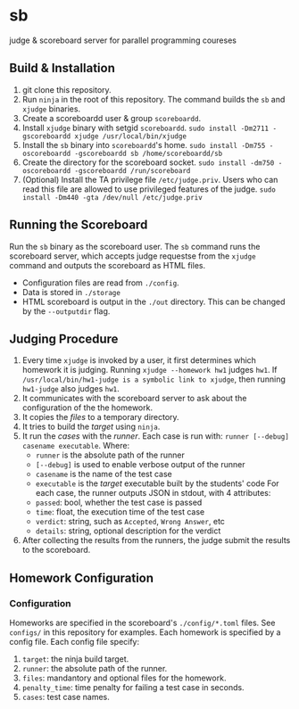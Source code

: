 # sb
judge &amp; scoreboard server for parallel programming coureses

## Build & Installation

1. git clone this repository.
2. Run `ninja` in the root of this repository. The command builds the `sb` and `xjudge` binaries.
3. Create a scoreboardd user & group `scoreboardd`.
4. Install `xjudge` binary with setgid `scoreboardd`. `sudo install -Dm2711 -gscoreboardd xjudge /usr/local/bin/xjudge`
5. Install the `sb` binary into `scoreboardd`'s home. `sudo install -Dm755 -oscoreboardd -gscoreboardd sb /home/scoreboardd/sb`
6. Create the directory for the scoreboard socket. `sudo install -dm750 -oscoreboardd -gscoreboardd /run/scoreboard`
7. (Optional) Install the TA privilege file `/etc/judge.priv`. Users who can read this file are allowed to use privileged features of the judge. `sudo install -Dm440 -gta /dev/null /etc/judge.priv`

## Running the Scoreboard

Run the `sb` binary as the scoreboard user. The `sb` command runs the scoreboard server, which accepts judge requestse from the `xjudge` command and outputs the scoreboard as HTML files.

* Configuration files are read from `./config`.
* Data is stored in `./storage`
* HTML scoreboard is output in the `./out` directory. This can be changed by the `--outputdir` flag.

## Judging Procedure

1. Every time `xjudge` is invoked by a user, it first determines which homework it is judging. Running `xjudge --homework hw1` judges `hw1`. If `/usr/local/bin/hw1-judge is a symbolic link to xjudge`, then running `hw1-judge` also judges `hw1`.
2. It communicates with the scoreboard server to ask about the configuration of the the homework.
3. It copies the *files* to a temporary directory.
4. It tries to build the *target* using `ninja`.
5. It run the *cases* with the *runner*. Each case is run with: `runner [--debug] casename executable`. Where:
   * `runner` is the absolute path of the runner
   * `[--debug]` is used to enable verbose output of the runner
   * `casename` is the name of the test case
   * `executable` is the *target* executable built by the students' code
   For each case, the runner outputs JSON in stdout, with 4 attributes:
   * `passed`: bool, whether the test case is passed
   * `time`: float, the execution time of the test case
   * `verdict`: string, such as `Accepted`, `Wrong Answer`, etc
   * `details`: string, optional description for the verdict
6. After collecting the results from the runners, the judge submit the results to the scoreboard.

## Homework Configuration

### Configuration

Homeworks are specified in the scoreboard's `./config/*.toml` files. See `configs/` in this repository for examples. Each homework is specified by a config file. Each config file specify:
1. `target`: the ninja build target.
2. `runner`: the absolute path of the runner.
3. `files`: mandantory and optional files for the homework. 
4. `penalty_time`: time penalty for failing a test case in seconds.
5. `cases`: test case names.
